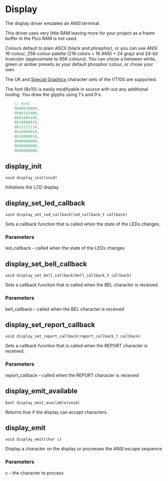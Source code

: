 # Display

The display driver emulates an ANSI terminal.  

This driver uses very little RAM leaving more for your project as a frame buffer in the Pico RAM is not used.

Colours default to plain ASCII (black and phosphor), or you can use ANSI 16-colour, 256-colour palette (216 colors + 16 ANSI + 24 gray) and 24-bit truecolor (approximate to 65K colours). You can chose a between white, green or amber presets as your default phosphor colour, or chose your own.

The UK and [Special Graphics](https://vt100.net/docs/vt100-ug/chapter3.html#T3-9) character sets of the VT100 are supported.

The font (8x10) is easily modifyable in source with out any additional tooling. You draw the glyphs using 1's and 0's:

``` C
    // 0x41
    0b00010000,
    0b00101000,
    0b01000100,
    0b10000010,
    0b11111110,
    0b10000010,
    0b10000010,
    0b00000000,
    0b00000000,
    0b00000000,
```

## display_init

`void display_init(void)`

Initialises the LCD display.


## display_set_led_callback

`void display_set_led_callback(led_callback_t callback)`

Sets a callback function that is called when the state of the LEDs changes.

### Parameters

led_callback – called when the state of the LEDs changes


## display_set_bell_callback

`void display_set_bell_callback(bell_callback_t callback)`

Sets a callback function that is called when the BEL character is received.

### Parameters

bell_callback – called when the BEL character is received


## display_set_report_callback

`void display_set_report_callback(report_callback_t callback)`

Sets a callback function that is called when the REPORT character is received.

### Parameters

report_callback – called when the REPORT character is received


## display_emit_available

`bool display_emit_available(void)`

Returns true if the display can accept characters.


## display_emit

`void display_emit(char c)`

Display a character on the display or processes the ANSI escape sequence.

### Parameters

c – the character to process

